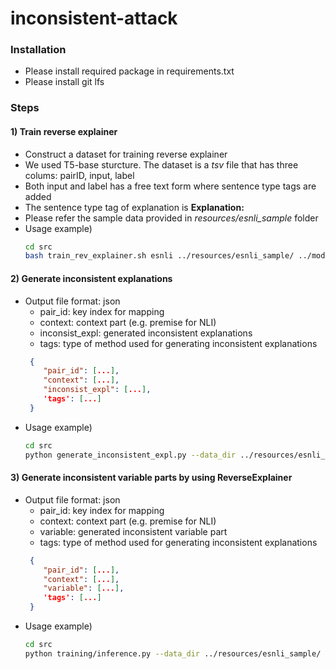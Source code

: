 # inconsistent-attack

### Installation
- Please install required package in requirements.txt
- Please install git lfs


### Steps
#### 1) Train reverse explainer
- Construct a dataset for training reverse explainer
- We used T5-base sturcture. The dataset is a *tsv* file that has three colums: pairID, input, label
- Both input and label has a free text form where sentence type tags are added
- The sentence type tag of explanation is **Explanation:**
- Please refer the sample data provided in *resources/esnli_sample* folder
- Usage example)
    ```bash
    cd src
    bash train_rev_explainer.sh esnli ../resources/esnli_sample/ ../model_binary/
    ```
    
#### 2) Generate inconsistent explanations
- Output file format: json
    - pair_id: key index for mapping
    - context: context part (e.g. premise for NLI)
    - inconsist_expl: generated inconsistent explanations
    - tags: type of method used for generating inconsistent explanations
    ```json
     {
        "pair_id": [...],
        "context": [...],
        "inconsist_expl": [...],
        'tags': [...]
     }
    ``` 
- Usage example)
    ```bash
    cd src
    python generate_inconsistent_expl.py --data_dir ../resources/esnli_sample/ --save_dir ../resources/esnli/
    ```

#### 3) Generate inconsistent variable parts by using ReverseExplainer
- Output file format: json
    - pair_id: key index for mapping
    - context: context part (e.g. premise for NLI)
    - variable: generated inconsistent variable part
    - tags: type of method used for generating inconsistent explanations
    ```json
     {
        "pair_id": [...],
        "context": [...],
        "variable": [...],
        'tags': [...]
     }
    ``` 
- Usage example)
    ```bash
    cd src
    python training/inference.py --data_dir ../resources/esnli_sample/ --save_dir ../resources/esnli/
    ```
